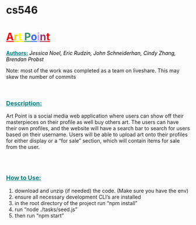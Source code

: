 # cs546

<h1 style="color: #5e9ca0;"><span style="text-decoration: underline;"><span style="color: #ffcc00; text-decoration: underline;"><span style="color: #ff0000; text-decoration: underline;">A</span>r<span style="color: #ffff00; text-decoration: underline;">t</span> <span style="color: #339966; text-decoration: underline;">P</span><span style="color: #3366ff; text-decoration: underline;">o</span><span style="color: #cc99ff; text-decoration: underline;">i</span><span style="color: #993366; text-decoration: underline;">n</span><span style="color: #ff0000; text-decoration: underline;">t</span></span></span></h1>
<p><span style="color: #008080;"><strong><span style="text-decoration: underline;">Authors:</span></strong></span> <span style="color: #000000;"><em>Jessica Noel, Eric Rudzin, John Schneiderhan, Cindy Zhang, Brendan Probst</em></span></p>
Note: most of the work was completed as a team on liveshare. This may skew the number of commits</span></span></h3>
<p>&nbsp;</p>
<h3><span style="text-decoration: underline;"><span style="color: #008080; text-decoration: underline;">Description:</span></span></h3>
<p>Art Point is a social media web application where users can show off their masterpieces on their profile as well buy others art. The users can have their own profiles, and the website will have a search bar to search for users based on their username. Users will be able to upload art onto their profiles for either display or a “for sale” section, which will contain items for sale from the user.</p>
<h3>&nbsp;</h3>
<h3><span style="text-decoration: underline;"><span style="color: #008080; text-decoration: underline;">How to Use: </h3>
<ol>
 <li>download and unzip (if needed) the code. (Make sure you have the env) </li>
 <li>ensure all necessary development CLI’s are installed</li>
 <li>in the root directory of the project run “npm install”</li>
 <li>run “node ./tasks/seed.js”</li>
 <li>then run “npm start”</li>
<h3>&nbsp;</h3>
<p>&nbsp;</p>
<p>&nbsp;</p>
